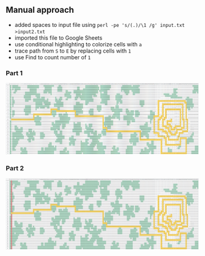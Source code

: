 ## Manual approach

* added spaces to input file using `perl -pe 's/(.)/\1 /g' input.txt >input2.txt`
* imported this file to Google Sheets
* use conditional highlighting to colorize cells with `a`
* trace path from `S` to `E` by replacing cells with `1`
* use Find to count number of `1`

### Part 1
![Part 2](day12p1.png)

### Part 2
![Part 2](day12p2.png)

